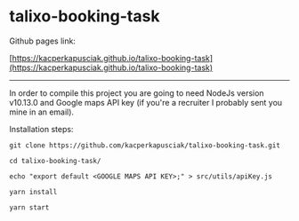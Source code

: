 # talixo-booking-task

Github pages link:

[https://kacperkapusciak.github.io/talixo-booking-task](https://kacperkapusciak.github.io/talixo-booking-task)

-----------

In order to compile this project you are going to need NodeJs version v10.13.0 and Google maps API key (if you're a recruiter I probably sent you mine in an email).

Installation steps: 
```$xslt
git clone https://github.com/kacperkapusciak/talixo-booking-task.git

cd talixo-booking-task/

echo "export default <GOOGLE MAPS API KEY>;" > src/utils/apiKey.js

yarn install

yarn start
```



